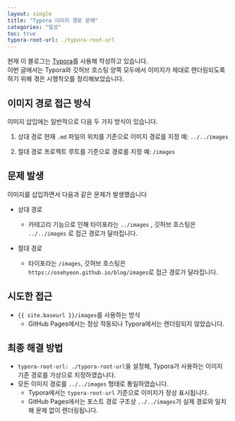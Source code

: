 ```yaml
---
layout: single
title: "Typora 이미지 경로 문제"
categories: "일상"
toc: true
typora-root-url: ./typora-root-url
---
```

현재 이 블로그는 [Typora](https://typora.io/)를 사용해 작성하고 있습니다.   
이번 글에서는 Typora와 깃허브 호스팅 양쪽 모두에서 이미지가 제대로 렌더링되도록 하기 위해 겪은 시행착오를 정리해보았습니다.


## 이미지 경로 접근 방식

이미지 삽입에는 일반적으로 다음 두 가지 방식이 있습니다.

1. 상대 경로 
   현재 `.md` 파일의 위치를 기준으로 이미지 경로를 지정 
   예: `../../images`

2. 절대 경로 
   프로젝트 루트를 기준으로 경로를 지정 
   예: `/images`

## 문제 발생 

이미지를 삽입하면서 다음과 같은 문제가 발생했습니다

- 상대 경로    
  - 카테고리 기능으로 인해 타이포라는 `../images` , 깃허브 호스팅은 `../../images` 로 접근 경로가 달라집니다. 

- 절대 경로    
  - 타이포라는 `/images`, 깃허브 호스팅은 `https://osehyeon.github.io/blog/images`로 접근 경로가 달라집니다. 


## 시도한 접근 

- `{{ site.baseurl }}/images`를 사용하는 방식  
  - GitHub Pages에서는 정상 작동되나 Typora에서는 렌더링되지 않았습니다.

## 최종 해결 방법

- `typora-root-url: ./typora-root-url`을 설정해, Typora가 사용하는 이미지 기준 경로를 가상으로 지정하였습니다.
- 모든 이미지 경로를 `../../images` 형태로 통일하였습니다.
  - Typora에서는 `typora-root-url` 기준으로 이미지가 정상 표시됩니다. 
  - GitHub Pages에서는 포스트 경로 구조상 `../../images`가 실제 경로와 일치해 문제 없이 렌더링됩니다. 

